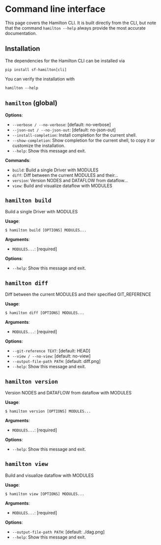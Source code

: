 # Command line interface

This page covers the Hamilton CLI. It is built directly from the CLI, but note that the command `hamilton --help` always provide the most accurate documentation.

## Installation
The dependencies for the Hamilton CLI can be installed via

```console
pip install sf-hamilton[cli]
```

You can verify the installation with

```console
hamilton --help
```

## `hamilton` (global)

**Options**:

* `--verbose / --no-verbose`: [default: no-verbose]
* `--json-out / --no-json-out`: [default: no-json-out]
* `--install-completion`: Install completion for the current shell.
* `--show-completion`: Show completion for the current shell, to copy it or customize the installation.
* `--help`: Show this message and exit.

**Commands**:

* `build`: Build a single Driver with MODULES
* `diff`: Diff between the current MODULES and their...
* `version`: Version NODES and DATAFLOW from dataflow...
* `view`: Build and visualize dataflow with MODULES

## `hamilton build`

Build a single Driver with MODULES

**Usage**:

```console
$ hamilton build [OPTIONS] MODULES...
```

**Arguments**:

* `MODULES...`: [required]

**Options**:

* `--help`: Show this message and exit.

## `hamilton diff`

Diff between the current MODULES and their specified GIT_REFERENCE

**Usage**:

```console
$ hamilton diff [OPTIONS] MODULES...
```

**Arguments**:

* `MODULES...`: [required]

**Options**:

* `--git-reference TEXT`: [default: HEAD]
* `--view / --no-view`: [default: no-view]
* `--output-file-path PATH`: [default: diff.png]
* `--help`: Show this message and exit.

## `hamilton version`

Version NODES and DATAFLOW from dataflow with MODULES

**Usage**:

```console
$ hamilton version [OPTIONS] MODULES...
```

**Arguments**:

* `MODULES...`: [required]

**Options**:

* `--help`: Show this message and exit.

## `hamilton view`

Build and visualize dataflow with MODULES

**Usage**:

```console
$ hamilton view [OPTIONS] MODULES...
```

**Arguments**:

* `MODULES...`: [required]

**Options**:

* `--output-file-path PATH`: [default: ./dag.png]
* `--help`: Show this message and exit.
